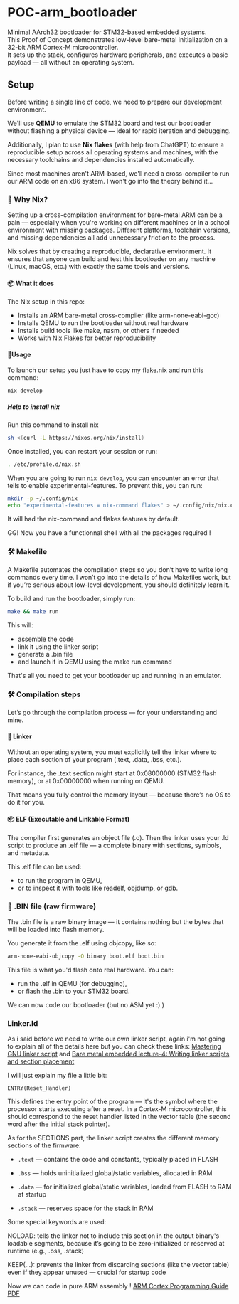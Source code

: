 # POC-arm_bootloader

Minimal AArch32 bootloader for STM32-based embedded systems.  
This Proof of Concept demonstrates low-level bare-metal initialization on a 32-bit ARM Cortex-M microcontroller.  
It sets up the stack, configures hardware peripherals, and executes a basic payload — all without an operating system.

## Setup

Before writing a single line of code, we need to prepare our development environment.

We'll use **QEMU** to emulate the STM32 board and test our bootloader without flashing a physical device — ideal for rapid iteration and debugging.

Additionally, I plan to use **Nix flakes** (with help from ChatGPT) to ensure a reproducible setup across all operating systems and machines, with the necessary toolchains and dependencies installed automatically.

Since most machines aren't ARM-based, we'll need a cross-compiler to run our ARM code on an x86 system. I won't go into the theory behind it...

### 🧰 Why Nix?

Setting up a cross-compilation environment for bare-metal ARM can be a pain — especially when you're working on different machines or in a school environment with missing packages.
Different platforms, toolchain versions, and missing dependencies all add unnecessary friction to the process.

Nix solves that by creating a reproducible, declarative environment.
It ensures that anyone can build and test this bootloader on any machine (Linux, macOS, etc.) with exactly the same tools and versions.

#### 📦 What it does

The Nix setup in this repo:

- Installs an ARM bare-metal cross-compiler (like arm-none-eabi-gcc)
- Installs QEMU to run the bootloader without real hardware
- Installs build tools like make, nasm, or others if needed
- Works with Nix Flakes for better reproducibility

#### 🚀Usage
To launch our setup you just have to copy my flake.nix and run this command:
```bash
nix develop
```

##### Help to install nix
Run this command to install nix
```bash
sh <(curl -L https://nixos.org/nix/install)
```
Once installed, you can restart your session or run:
```bash
. /etc/profile.d/nix.sh
```
When you are going to run `nix develop`, you can encounter an error that tells to enable experimental-features.
To prevent this, you can run:
```bash
mkdir -p ~/.config/nix
echo "experimental-features = nix-command flakes" > ~/.config/nix/nix.conf
```
It will had the nix-command and flakes features by default.

GG! Now you have a functionnal shell with all the packages required !

### 🛠️ Makefile

A Makefile automates the compilation steps so you don’t have to write long commands every time.
I won’t go into the details of how Makefiles work, but if you’re serious about low-level development, you should definitely learn it.

To build and run the bootloader, simply run:
```bash
make && make run
```

This will:
- assemble the code
- link it using the linker script
- generate a .bin file
- and launch it in QEMU using the make run command

That's all you need to get your bootloader up and running in an emulator.

### 🛠️ Compilation steps

Let’s go through the compilation process — for your understanding and mine.
#### 🔗 Linker

Without an operating system, you must explicitly tell the linker where to place each section of your program (.text, .data, .bss, etc.).

For instance, the .text section might start at 0x08000000 (STM32 flash memory), or at 0x00000000 when running on QEMU.

That means you fully control the memory layout — because there’s no OS to do it for you.
#### 📦 ELF (Executable and Linkable Format)

The compiler first generates an object file (.o). Then the linker uses your .ld script to produce an .elf file — a complete binary with sections, symbols, and metadata.

This .elf file can be used:

- to run the program in QEMU,
- or to inspect it with tools like readelf, objdump, or gdb.

### 💾 .BIN file (raw firmware)

The .bin file is a raw binary image — it contains nothing but the bytes that will be loaded into flash memory.

You generate it from the .elf using objcopy, like so:
```bash
arm-none-eabi-objcopy -O binary boot.elf boot.bin
```
This file is what you'd flash onto real hardware.
You can:

- run the .elf in QEMU (for debugging),
- or flash the .bin to your STM32 board.

We can now code our bootloader (but no ASM yet :) )

### Linker.ld
As i said before we need to write our own linker script, again i'm not going to explain all of the details here but you can check these links: <a href=https://allthingsembedded.com/post/2020-04-11-mastering-the-gnu-linker-script>Mastering GNU linker script</a> and
<a href="https://youtu.be/B7oKdUvRhQQ?si=KIyGArj5bSKRJDit">Bare metal embedded lecture-4: Writing linker scripts and section placement</a>

I will just explain my file a little bit:
```.ld
ENTRY(Reset_Handler)
```
This defines the entry point of the program — it's the symbol where the processor starts executing after a reset.
In a Cortex-M microcontroller, this should correspond to the reset handler listed in the vector table (the second word after the initial stack pointer).

As for the SECTIONS part, the linker script creates the different memory sections of the firmware:

- `.text` — contains the code and constants, typically placed in FLASH

- `.bss` — holds uninitialized global/static variables, allocated in RAM

- `.data` — for initialized global/static variables, loaded from FLASH to RAM at startup

- `.stack` — reserves space for the stack in RAM

Some special keywords are used:

NOLOAD: tells the linker not to include this section in the output binary's loadable segments, because it’s going to be zero-initialized or reserved at runtime (e.g., .bss, .stack)

KEEP(...): prevents the linker from discarding sections (like the vector table) even if they appear unused — crucial for startup code

Now we can code in pure ARM assembly !
<a href="https://documentation-service.arm.com/static/5efefb97dbdee951c1cd5aaf">ARM Cortex Programming Guide PDF</a>


















